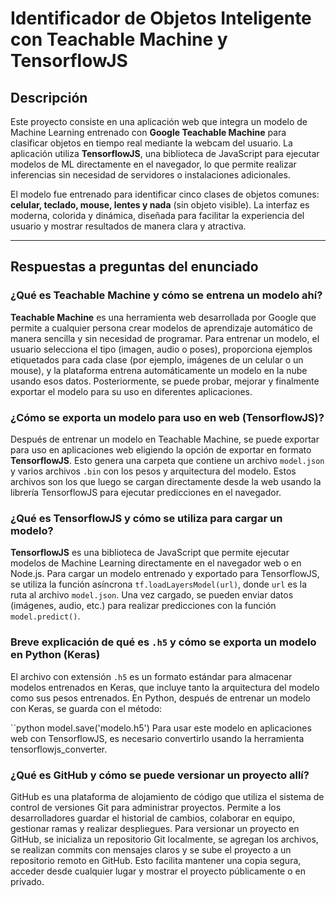 # Identificador de Objetos Inteligente con Teachable Machine y TensorflowJS

## Descripción

Este proyecto consiste en una aplicación web que integra un modelo de Machine Learning entrenado con **Google Teachable Machine** para clasificar objetos en tiempo real mediante la webcam del usuario. La aplicación utiliza **TensorflowJS**, una biblioteca de JavaScript para ejecutar modelos de ML directamente en el navegador, lo que permite realizar inferencias sin necesidad de servidores o instalaciones adicionales.

El modelo fue entrenado para identificar cinco clases de objetos comunes: **celular, teclado, mouse, lentes y nada** (sin objeto visible). La interfaz es moderna, colorida y dinámica, diseñada para facilitar la experiencia del usuario y mostrar resultados de manera clara y atractiva.

---

## Respuestas a preguntas del enunciado

### ¿Qué es Teachable Machine y cómo se entrena un modelo ahí?

**Teachable Machine** es una herramienta web desarrollada por Google que permite a cualquier persona crear modelos de aprendizaje automático de manera sencilla y sin necesidad de programar. Para entrenar un modelo, el usuario selecciona el tipo (imagen, audio o poses), proporciona ejemplos etiquetados para cada clase (por ejemplo, imágenes de un celular o un mouse), y la plataforma entrena automáticamente un modelo en la nube usando esos datos. Posteriormente, se puede probar, mejorar y finalmente exportar el modelo para su uso en diferentes aplicaciones.

### ¿Cómo se exporta un modelo para uso en web (TensorflowJS)?

Después de entrenar un modelo en Teachable Machine, se puede exportar para uso en aplicaciones web eligiendo la opción de exportar en formato **TensorflowJS**. Esto genera una carpeta que contiene un archivo `model.json` y varios archivos `.bin` con los pesos y arquitectura del modelo. Estos archivos son los que luego se cargan directamente desde la web usando la librería TensorflowJS para ejecutar predicciones en el navegador.

### ¿Qué es TensorflowJS y cómo se utiliza para cargar un modelo?

**TensorflowJS** es una biblioteca de JavaScript que permite ejecutar modelos de Machine Learning directamente en el navegador web o en Node.js. Para cargar un modelo entrenado y exportado para TensorflowJS, se utiliza la función asíncrona `tf.loadLayersModel(url)`, donde `url` es la ruta al archivo `model.json`. Una vez cargado, se pueden enviar datos (imágenes, audio, etc.) para realizar predicciones con la función `model.predict()`.

### Breve explicación de qué es `.h5` y cómo se exporta un modelo en Python (Keras)

El archivo con extensión `.h5` es un formato estándar para almacenar modelos entrenados en Keras, que incluye tanto la arquitectura del modelo como sus pesos entrenados. En Python, después de entrenar un modelo con Keras, se guarda con el método:

``python
model.save('modelo.h5')
Para usar este modelo en aplicaciones web con TensorflowJS, es necesario convertirlo usando la herramienta tensorflowjs_converter.

### ¿Qué es GitHub y cómo se puede versionar un proyecto allí?
GitHub es una plataforma de alojamiento de código que utiliza el sistema de control de versiones Git para administrar proyectos. Permite a los desarrolladores guardar el historial de cambios, colaborar en equipo, gestionar ramas y realizar despliegues. Para versionar un proyecto en GitHub, se inicializa un repositorio Git localmente, se agregan los archivos, se realizan commits con mensajes claros y se sube el proyecto a un repositorio remoto en GitHub. Esto facilita mantener una copia segura, acceder desde cualquier lugar y mostrar el proyecto públicamente o en privado.
